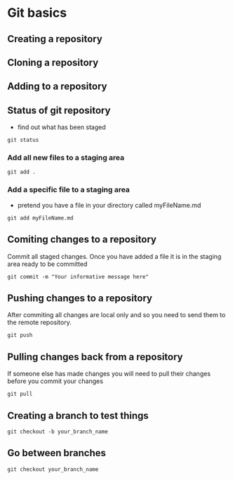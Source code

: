 # Git basics

## Creating a repository

## Cloning a repository

## Adding to a repository

## Status of git repository
 - find out what has been staged

 ```shell
git status
 ```

### Add all new files to a staging area

```shell
git add .
```

### Add a specific file to a staging area
- pretend you have a file in your directory called myFileName.md

```shell
git add myFileName.md
```

## Comiting changes to a repository

Commit all staged changes.  Once you have added a file it is in the staging area ready to be committed

```shell
git commit -m "Your informative message here"
```

## Pushing changes to a repository

After commiting all changes are local only and so you need to send them to the remote repository.

```shell
git push

```

## Pulling changes back from a repository

If someone else has made changes you will need to pull their changes before you commit your changes

```shell
git pull
```

## Creating a branch to test things

```shell
git checkout -b your_branch_name
```

## Go between branches

```shell
git checkout your_branch_name
```
